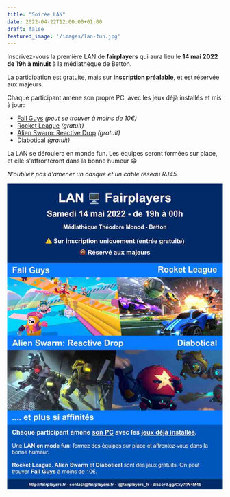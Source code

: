 ```yaml
---
title: "Soirée LAN"
date: 2022-04-22T12:00:00+01:00
draft: false
featured_image: '/images/lan-fun.jpg'
---
```


Inscrivez-vous la première LAN de **fairplayers** qui aura lieu le **14 mai 2022 de 19h à minuit** à la médiathèque de Betton.

La participation est gratuite, mais sur **inscription préalable**, et est réservée aux majeurs.

Chaque participant amène son propre PC, avec les jeux déjà installés et mis à jour:
- [Fall Guys](https://www.fallguys.com) *(peut se trouver à moins de 10€)*
- [Rocket League](https://www.rocketleague.com) *(gratuit)*
- [Alien Swarm: Reactive Drop](https://store.steampowered.com/app/563560/Alien_Swarm_Reactive_Drop) *(gratuit)*
- [Diabotical](https://www.diabotical.com) *(gratuit)*

La LAN se déroulera en monde fun. Les équipes seront formées sur place, et elle s'affronteront dans la bonne humeur 😁

*N'oubliez pas d'amener un casque et un cable réseau RJ45.*

![Affiche](/images/20220522-lan.jpg)
